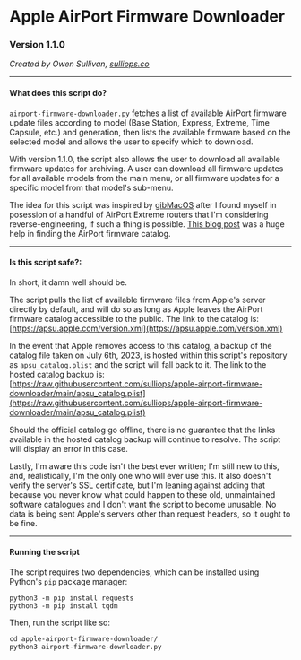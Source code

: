 # Apple AirPort Firmware Downloader

### Version 1.1.0

*Created by Owen Sullivan, [sulliops.co](https://sulliops.co)*

----

#### What does this script do?

`airport-firmware-downloader.py` fetches a list of available AirPort firmware update files according to model (Base Station, Express, Extreme, Time Capsule, etc.) and generation, then lists the available firmware based on the selected model and allows the user to specify which to download.

With version 1.1.0, the script also allows the user to download all available firmware updates for archiving. A user can download all firmware updates for all available models from the main menu, or all firmware updates for a specific model from that model's sub-menu.

The idea for this script was inspired by [gibMacOS](https://github.com/corpnewt/gibMacOS) after I found myself in posession of a handful of AirPort Extreme routers that I'm considering reverse-engineering, if such a thing is possible. [This blog post](https://www.sallonoroff.co.uk/blog/2015/07/apple-airport-firmware-updates/) was a huge help in finding the AirPort firmware catalog.

----

#### Is this script safe?:

In short, it damn well should be.

The script pulls the list of available firmware files from Apple's server directly by default, and will do so as long as Apple leaves the AirPort firmware catalog accessible to the public. The link to the catalog is: [https://apsu.apple.com/version.xml](https://apsu.apple.com/version.xml)

In the event that Apple removes access to this catalog, a backup of the catalog file taken on July 6th, 2023, is hosted within this script's repository as `apsu_catalog.plist` and the script will fall back to it. The link to the hosted catalog backup is: [https://raw.githubusercontent.com/sulliops/apple-airport-firmware-downloader/main/apsu_catalog.plist](https://raw.githubusercontent.com/sulliops/apple-airport-firmware-downloader/main/apsu_catalog.plist)

Should the official catalog go offline, there is no guarantee that the links available in the hosted catalog backup will continue to resolve. The script will display an error in this case.

Lastly, I'm aware this code isn't the best ever written; I'm still new to this, and, realistically, I'm the only one who will ever use this. It also doesn't verify the server's SSL certificate, but I'm leaning against adding that because you never know what could happen to these old, unmaintained software catalogues and I don't want the script to become unusable. No data is being sent Apple's servers other than request headers, so it ought to be fine.

----

#### Running the script

The script requires two dependencies, which can be installed using Python's `pip` package manager:

```
python3 -m pip install requests
python3 -m pip install tqdm
```

Then, run the script like so:

```
cd apple-airport-firmware-downloader/
python3 airport-firmware-downloader.py
```

